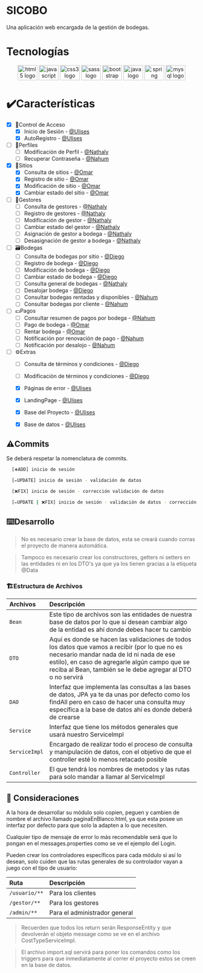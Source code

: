 # SICOBO
 Una aplicación web encargada de la gestión de bodegas.

<h1>Tecnologías</h1>
<div align="center">
  <img src="https://cdn.jsdelivr.net/gh/devicons/devicon/icons/html5/html5-original.svg" height="40" width="52" alt="html5 logo"  />
  <img src="https://cdn.jsdelivr.net/gh/devicons/devicon/icons/javascript/javascript-original.svg" height="40" width="52" alt="javascript logo"  />
  <img src="https://cdn.jsdelivr.net/gh/devicons/devicon/icons/css3/css3-original.svg" height="40" width="52" alt="css3 logo"  />
  <img src="https://cdn.jsdelivr.net/gh/devicons/devicon/icons/sass/sass-original.svg" height="40" width="52" alt="sass logo"  />
  <img src="https://cdn.jsdelivr.net/gh/devicons/devicon/icons/bootstrap/bootstrap-original.svg" height="40" width="52" alt="bootstrap logo"  />
  <img src="https://cdn.jsdelivr.net/gh/devicons/devicon/icons/java/java-original.svg" height="40" width="52" alt="java logo"  />
  <img src="https://cdn.jsdelivr.net/gh/devicons/devicon/icons/spring/spring-original.svg" height="40" width="52" alt="spring logo"  />
  <img src="https://cdn.jsdelivr.net/gh/devicons/devicon/icons/mysql/mysql-original.svg" height="40" width="52" alt="mysql logo"  />
</div>

###

<h1>✔️Características</h1>

- [X] 🔑Control de Acceso
    - [X] Inicio de Sesión - [@Ulises](https://www.github.com/HectorUlisesStamatio) 
    - [X] AutoRegistro - [@Ulises](https://www.github.com/HectorUlisesStamatio) 
- [ ] 👤Perfiles
    - [ ] Modificación de Perfil - [@Nathaly](https://www.github.com/20203tn082)
    - [ ] Recuperar Contraseña - [@Nahum](https://www.github.com/GaticaNahum)

- [X] 🏫Sitios
    - [X] Consulta de sitios - [@Omar](https://www.github.com/20203tn096)
    - [X] Registro de sitio - [@Omar](https://www.github.com/20203tn096)
    - [X] Modificación de sitio - [@Omar](https://www.github.com/20203tn096)
    - [X] Cambiar estado del sitio - [@Omar](https://www.github.com/20203tn096)
- [ ] 👷Gestores
    - [ ] Consulta de gestores - [@Nathaly](https://www.github.com/20203tn082)
    - [ ] Registro de gestores - [@Nathaly](https://www.github.com/20203tn082)
    - [ ] Modificación de gestor - [@Nathaly](https://www.github.com/20203tn082)
    - [ ] Cambiar estado del gestor - [@Nathaly](https://www.github.com/20203tn082)
    - [ ] Asignación de gestor a bodega - [@Nathaly](https://www.github.com/20203tn082)
    - [ ] Desasignación de gestor a bodega - [@Nathaly](https://www.github.com/20203tn082)
- [ ] 🗃️Bodegas
    - [ ] Consulta de bodegas por sitio - [@Diego](https://www.github.com/DevDiegoVillalobos)
    - [ ] Registro de bodega - [@Diego](https://www.github.com/DevDiegoVillalobos)
    - [ ] Modificación de bodega - [@Diego](https://www.github.com/DevDiegoVillalobos)
    - [ ] Cambiar estado de bodega - [@Diego](https://www.github.com/DevDiegoVillalobos)
    - [ ] Consulta general de bodegas - [@Nathaly](https://www.github.com/20203tn082)
    - [ ] Desalojar bodega - [@Diego](https://www.github.com/DevDiegoVillalobos)
    - [ ] Consultar bodegas rentadas y disponibles - [@Nahum](https://www.github.com/GaticaNahum)
    - [ ] Consultar bodegas por cliente - [@Nahum](https://www.github.com/GaticaNahum)

- [ ] 💵Pagos
    - [ ] Consultar resumen de pagos por bodega - [@Nahum](https://www.github.com/GaticaNahum)
    - [ ] Pago de bodega - [@Omar](https://www.github.com/20203tn096)
    - [ ] Rentar bodega - [@Omar](https://www.github.com/20203tn096)
    - [ ] Notificación por renovación de pago - [@Nahum](https://www.github.com/GaticaNahum)
    - [ ] Notificación por desalojo - [@Nahum](https://www.github.com/GaticaNahum)

 - [ ] ⚙️Extras
    - [ ] Consulta de términos y condiciones - [@Diego](https://www.github.com/DevDiegoVillalobos)
    - [ ] Modificación de términos y condiciones - [@Diego](https://www.github.com/DevDiegoVillalobos) 
    - [X] Páginas de error - [@Ulises](https://www.github.com/HectorUlisesStamatio) 
    - [X] LandingPage - [@Ulises](https://www.github.com/HectorUlisesStamatio) 
    - [X] Base del Proyecto - [@Ulises](https://www.github.com/HectorUlisesStamatio)
    - [X] Base de datos - [@Ulises](https://www.github.com/HectorUlisesStamatio) 
    

## ⚠️Commits

Se deberá respetar la nomenclatura de commits.

```bash
  [➕ADD] inicio de sesión
```

```bash
  [✏️UPDATE] inicio de sesión - validación de datos
```

```bash
  [❌FIX] inicio de sesión - corrección validación de datos
```

```bash
  [✏️UPDATE | ❌FIX] inicio de sesión - validación de datos - corrección responsividad
```

## ⌨️Desarrollo

> No es necesario crear la base de datos, esta se creará cuando corras el proyecto de manera automática.  

> Tampoco es necesario crear los constructores, getters ni setters en las entidades ni en los DTO's ya que ya los tienen gracias a la etiqueta @Data


### 🏗️Estructura de Archivos

| Archivos  | Descripción                       |
| :-------- | :-------------------------------- |
| `Bean`    | Este tipo de archivos son las entidades de nuestra base de datos por lo que si desean cambiar algo de la entidad es ahí donde debes hacer tu cambio |
| `DTO`     | Aquí es donde se hacen las validaciones de todos los datos que vamos a recibir (por lo que no es necesario mandar nada de Id ni nada de ese estilo), en caso de agregarle algún campo que se reciba al Bean, también se le debe agregar al DTO o no servirá |
| `DAO`     | Interfaz que implementa las consultas a las bases de datos, JPA ya te da unas por defecto como los findAll pero en caso de hacer una consulta muy específica a la base de datos ahí es donde deberá de crearse |
| `Service`     | Interfaz que tiene los métodos generales que usará nuestro ServiceImpl |
| `ServiceImpl`     | Encargado de realizar todo el proceso de consulta y manipulación de datos, con el objetivo de que el controller esté lo menos retacado posible |
| `Controller`     | El que tendrá los nombres de metodos y las rutas para solo mandar a llamar al ServiceImpl |

## 🚩 Consideraciones

A la hora de desarrollar su módulo solo copien, peguen y cambien de nombre el archivo llamado paginaEnBlanco.html, ya que esta posee un interfaz por defecto para que solo la adapten a lo que necesiten.

Cualquier tipo de mensaje de error lo más recomendable será que lo pongan en el messages.properties como se ve el ejemplo del Login.

Pueden crear los controladores específicos para cada módulo si así lo desean, solo cuiden que las rutas generales de su controlador vayan a juego con el tipo de usuario:


| Ruta          | Descripción                       |
| :--------     |  :-------------------------------- |
| `/usuario/**` | Para los clientes |
| `/gestor/**`  | Para los gestores |
| `/admin/**`   | Para el administrador general |

> Recuerden que todos los return serán ResponseEntity y que devolverán el objeto message como se ve en el archivo CostTypeServiceImpl.

> El archivo import.sql servirá para poner los comandos como los triggers para que inmediatamente al correr el proyecto estos se creen en la base de datos.

